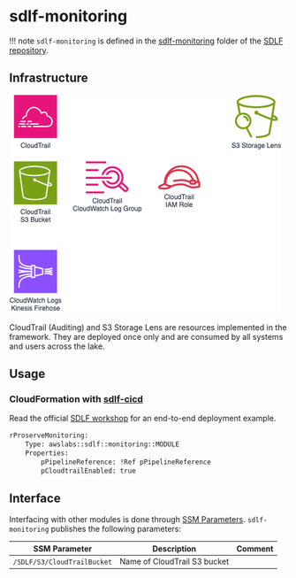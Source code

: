 # sdlf-monitoring

!!! note
    `sdlf-monitoring` is defined in the [sdlf-monitoring](https://github.com/awslabs/aws-serverless-data-lake-framework/tree/main/sdlf-monitoring) folder of the [SDLF repository](https://github.com/awslabs/aws-serverless-data-lake-framework).

## Infrastructure

![SDLF Monitoring](../_static/sdlf-monitoring.png)

CloudTrail (Auditing) and S3 Storage Lens are resources implemented in the framework. They are deployed once only and are consumed by all systems and users across the lake.

## Usage

### CloudFormation with [sdlf-cicd](cicd.md)

Read the official [SDLF workshop](https://sdlf.workshop.aws/) for an end-to-end deployment example.

```
rProserveMonitoring:
    Type: awslabs::sdlf::monitoring::MODULE
    Properties:
        pPipelineReference: !Ref pPipelineReference
        pCloudtrailEnabled: true
```

## Interface

Interfacing with other modules is done through [SSM Parameters](https://docs.aws.amazon.com/systems-manager/latest/userguide/systems-manager-parameter-store.html). `sdlf-monitoring` publishes the following parameters:

| SSM Parameter                              | Description                                                      | Comment                                      |
| ------------------------------------------ | ---------------------------------------------------------------- | -------------------------------------------- |
| `/SDLF/S3/CloudTrailBucket`                | Name of CloudTrail S3 bucket                                     |                                              |

